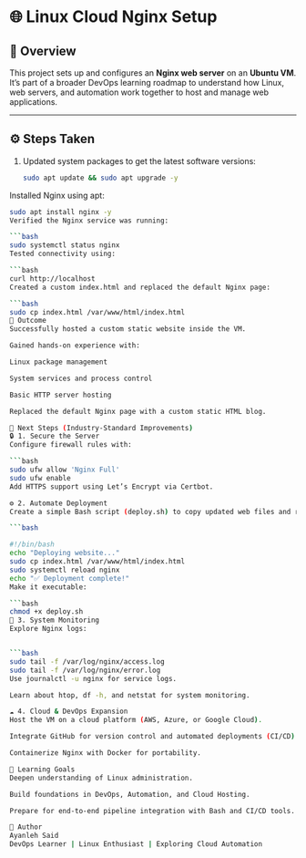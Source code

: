
# 🌐 Linux Cloud Nginx Setup

## 🧠 Overview
This project sets up and configures an **Nginx web server** on an **Ubuntu VM**.  
It’s part of a broader DevOps learning roadmap to understand how Linux, web servers, and automation work together to host and manage web applications.

---

## ⚙️ Steps Taken

1. Updated system packages to get the latest software versions:
   ```bash
   sudo apt update && sudo apt upgrade -y
Installed Nginx using apt:

   ```bash
   sudo apt install nginx -y
Verified the Nginx service was running:

   ```bash
   sudo systemctl status nginx
Tested connectivity using:

   ```bash
   curl http://localhost
Created a custom index.html and replaced the default Nginx page:

   ```bash
   sudo cp index.html /var/www/html/index.html
🏁 Outcome
Successfully hosted a custom static website inside the VM.

Gained hands-on experience with:

Linux package management

System services and process control

Basic HTTP server hosting

Replaced the default Nginx page with a custom static HTML blog.

🚀 Next Steps (Industry-Standard Improvements)
🔒 1. Secure the Server
Configure firewall rules with:

   ```bash
   sudo ufw allow 'Nginx Full'
   sudo ufw enable
Add HTTPS support using Let’s Encrypt via Certbot.

⚙️ 2. Automate Deployment
Create a simple Bash script (deploy.sh) to copy updated web files and reload Nginx:

   ```bash

#!/bin/bash
   echo "Deploying website..."
   sudo cp index.html /var/www/html/index.html
   sudo systemctl reload nginx
   echo "✅ Deployment complete!"
Make it executable:

   ```bash
   chmod +x deploy.sh
🧰 3. System Monitoring
Explore Nginx logs:


   ```bash
   sudo tail -f /var/log/nginx/access.log
   sudo tail -f /var/log/nginx/error.log
Use journalctl -u nginx for service logs.

Learn about htop, df -h, and netstat for system monitoring.

☁️ 4. Cloud & DevOps Expansion
Host the VM on a cloud platform (AWS, Azure, or Google Cloud).

Integrate GitHub for version control and automated deployments (CI/CD).

Containerize Nginx with Docker for portability.

📘 Learning Goals
Deepen understanding of Linux administration.

Build foundations in DevOps, Automation, and Cloud Hosting.

Prepare for end-to-end pipeline integration with Bash and CI/CD tools.

👤 Author
Ayanleh Said
DevOps Learner | Linux Enthusiast | Exploring Cloud Automation
